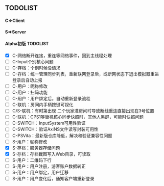 ## TODOLIST

#### C=>Client
#### S=>Server

#### Alpha初版 TODOLIST

- [x] C-网络断开连接，重连等网络事件，回到主线程处理
- [ ] C-Input个别核心问题
- [ ] C-存档：个别时候没请求
- [ ] C-存档：统一管理同步列表，重新联网登录后，或断网状态下退出模拟器重进登录后自动上报
- [ ] C-用户：昵称修改
- [ ] C-用户：扫码功能
- [ ] C-用户：用户绑定后，自动重新登录流程
- [ ] C-联机：房间内手柄按键可视化
- [ ] C/S-联机：有时第出现 二个玩家进房间时导致断线重连直接出现在3号位置
- [ ] C-联机：CPS1等街机核心同步快照时，其他人黑屏，可能时快照问题
- [ ] C-SWITCH：InputSystem可用性验证
- [ ] C-SWITCH：验证AxiNS文件读写封装可用性
- [ ] C-PSVita：最新版仓库降低，解决和验证兼容性问题
- [ ] S-用户：昵称修改
- [x] S-存档：服务器存储问题
- [x] S-存档：存档截图写入Web目录，可读取
- [ ] S-用户：二维码下行
- [ ] S-用户：用户注册，游客账户数据转正
- [ ] S-用户：用户绑定，用户迁移
- [ ] S-用户：用户变化后，通知客户端重新登录